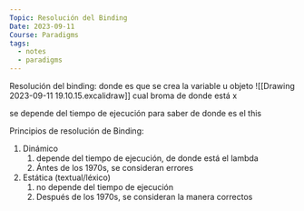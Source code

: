 ```yaml
---
Topic: Resolución del Binding
Date: 2023-09-11
Course: Paradigms
tags:
  - notes
  - paradigms
---
```

Resolución del binding: donde es que se crea la variable u objeto
![[Drawing 2023-09-11 19.10.15.excalidraw]]
cual broma de donde está x


se depende del tiempo de ejecución para saber de donde es el this

Principios de resolución de Binding:
1. Dinámico 
	1. depende del tiempo de ejecución, de donde está el lambda
	2. Ántes de los 1970s, se consideran errores
2. Estática (textual/léxico)
	1. no depende del tiempo de ejecución
	2. Después de los 1970s, se consideran la manera correctos

